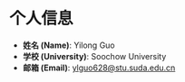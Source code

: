 # 个人信息

- **姓名 (Name)**: Yilong Guo  
- **学校 (University)**: Soochow University  
- **邮箱 (Email)**: ylguo628@stu.suda.edu.cn
